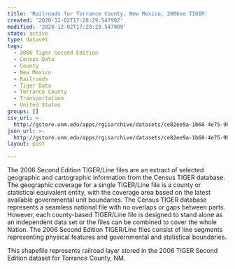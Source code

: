 ```yaml
---
title: 'Railroads for Torrance County, New Mexico, 2006se TIGER'
created: '2020-12-02T17:28:29.547902'
modified: '2020-12-02T17:28:29.547909'
state: active
type: dataset
tags:
  - 2006 Tiger Second Edition
  - Census Data
  - County
  - New Mexico
  - Railroads
  - Tiger Data
  - Torrance County
  - Transportation
  - United States
groups: []
csv_url: >-
  http://gstore.unm.edu/apps/rgisarchive/datasets/ce82ee9a-1b68-4e75-9ba3-d9aae2321600/tgr2006se_torr_lkb.derived.csv
json_url: >-
  http://gstore.unm.edu/apps/rgisarchive/datasets/ce82ee9a-1b68-4e75-9ba3-d9aae2321600/tgr2006se_torr_lkb.derived.json
layout: post

---
```

The 2006 Second Edition TIGER/Line files are an extract of selected geographic and cartographic information from the Census TIGER database.  The geographic coverage for a single TIGER/Line file is a county or statistical equivalent entity, with the coverage area based on the latest available governmental unit boundaries. The Census TIGER database represents a seamless national file with no overlaps or gaps between parts.  However, each county-based TIGER/Line file is designed to stand alone as an independent data set or the files can be combined to cover the whole Nation.  The 2006 Second Edition  TIGER/Line files consist of line segments representing physical features and governmental and statistical boundaries.  

This shapefile represents railroad layer stored in the 2006 TIGER Second Edition dataset for Torrance County, NM.
